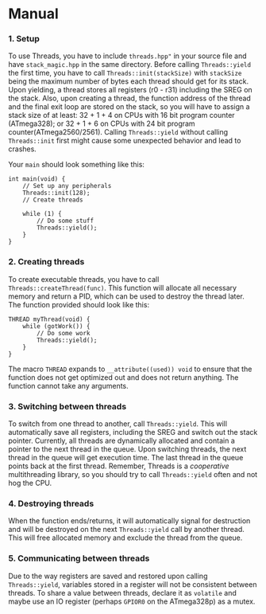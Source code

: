 # Manual
### 1. Setup
To use Threads, you have to include `threads.hpp"` in your source file and have `stack_magic.hpp` in the same directory. Before calling `Threads::yield` the first time, you have to call `Threads::init(stackSize)` with `stackSize` being the maximum number of bytes each thread should get for its stack. Upon yielding, a thread stores all registers (r0 - r31) including the SREG on the stack. Also, upon creating a thread, the function address of the thread and the final exit loop are stored on the stack, so you will have to assign a stack size of at least: 32 + 1 + 4 on CPUs with 16 bit program counter (ATmega328); or 32 + 1 + 6 on CPUs with 24 bit program counter(ATmega2560/2561).
Calling `Threads::yield` without calling `Threads::init` first might cause some unexpected behavior and lead to crashes.

Your `main` should look something like this:
```
int main(void) {
    // Set up any peripherals
    Threads::init(128);
    // Create threads
    
    while (1) {
        // Do some stuff
        Threads::yield();
    }
}
```
### 2. Creating threads
To create executable threads, you have to call `Threads::createThread(func)`. This function will allocate all necessary memory and return a PID, which can be used to destroy the thread later. The function provided should look like this:
```
THREAD myThread(void) {
    while (gotWork()) {
        // Do some work
        Threads::yield();
    }
}
```
The macro `THREAD` expands to `__attribute((used)) void` to ensure that the function does not get optimized out and does not return anything. The function cannot take any arguments.  
### 3. Switching between threads
To switch from one thread to another, call `Threads::yield`. This will automatically save all registers, including the SREG and switch out the stack pointer. Currently, all threads are dynamically allocated and contain a pointer to the next thread in the queue. Upon switching threads, the next thread in the queue will get execution time. The last thread in the queue points back at the first thread. Remember, Threads is a *cooperative* multithreading library, so you should try to call `Threads::yield` often and not hog the CPU.

### 4. Destroying threads
When the function ends/returns, it will automatically signal for destruction and will be destroyed on the next `Threads::yield` call by another thread. This will free allocated memory and exclude the thread from the queue.

### 5. Communicating between threads
Due to the way registers are saved and restored upon calling `Threads::yield`, variables stored in a register will not be consistent between threads. To share a value between threads, declare it as `volatile` and maybe use an IO register (perhaps `GPIOR0` on the ATmega328p) as a mutex.
